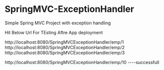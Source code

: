 # SpringMVC-ExceptionHandler
Simple Spring MVC Project with exception handling

Hit Below Url For TEsting Aftre App deployment

http://localhost:8080/SpringMVCExceptionHandler/emp/1
http://localhost:8080/SpringMVCExceptionHandler/emp/2
http://localhost:8080/SpringMVCExceptionHandler/emp/3

http://localhost:8080/SpringMVCExceptionHandler/emp/10 ----successfull
